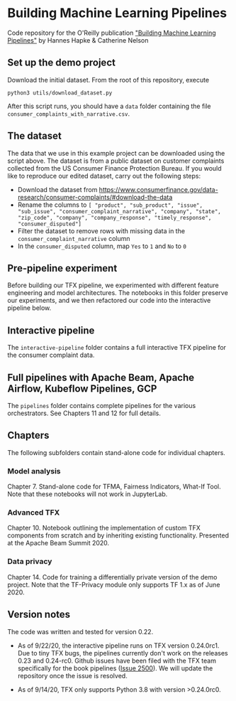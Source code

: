 # Building Machine Learning Pipelines

Code repository for the O'Reilly publication ["Building Machine Learning Pipelines"](http://www.buildingmlpipelines.com) by Hannes Hapke &amp; Catherine Nelson

## Set up the demo project

Download the initial dataset. From the root of this repository, execute

```
python3 utils/download_dataset.py
```

After this script runs, you should have a `data` folder containing the file `consumer_complaints_with_narrative.csv`.

## The dataset

The data that we use in this example project can be downloaded using the script above. The dataset is from a public dataset on customer complaints collected from the US Consumer Finance Protection Bureau. If you would like to reproduce our edited dataset, carry out the following steps:

- Download the dataset from <https://www.consumerfinance.gov/data-research/consumer-complaints/#download-the-data>
- Rename the columns to `[
        "product",
        "sub_product",
        "issue",
        "sub_issue",
        "consumer_complaint_narrative",
        "company",
        "state",
        "zip_code",
        "company",
        "company_response",
        "timely_response",
        "consumer_disputed"]`
- Filter the dataset to remove rows with missing data in the `consumer_complaint_narrative` column
- In the `consumer_disputed` column, map `Yes` to `1` and `No` to `0`

## Pre-pipeline experiment

Before building our TFX pipeline, we experimented with different feature engineering and model architectures. The notebooks in this folder preserve our experiments, and we then refactored our code into the interactive pipeline below.

## Interactive pipeline

The `interactive-pipeline` folder contains a full interactive TFX pipeline for the consumer complaint data.

## Full pipelines with Apache Beam, Apache Airflow, Kubeflow Pipelines, GCP

The `pipelines` folder contains complete pipelines for the various orchestrators. See Chapters 11 and 12 for full details.

## Chapters

The following subfolders contain stand-alone code for individual chapters.

### Model analysis

Chapter 7. Stand-alone code for TFMA, Fairness Indicators, What-If Tool. Note that these notebooks will not work in JupyterLab.

### Advanced TFX

Chapter 10. Notebook outlining the implementation of custom TFX components from scratch and by inheriting existing functionality. Presented at the Apache Beam Summit 2020.

### Data privacy

Chapter 14. Code for training a differentially private version of the demo project. Note that the TF-Privacy module only supports TF 1.x as of June 2020.

## Version notes

The code was written and tested for version 0.22.

- As of 9/22/20, the interactive pipeline runs on TFX version 0.24.0rc1.
Due to tiny TFX bugs, the pipelines currently don't work on the releases 0.23 and 0.24-rc0. Github issues have been filed with the TFX team specifically for the book pipelines ([Issue 2500](https://github.com/tensorflow/tfx/issues/2500#issuecomment-695363847)). We will update the repository once the issue is resolved.

- As of 9/14/20, TFX only supports Python 3.8 with version >0.24.0rc0.
